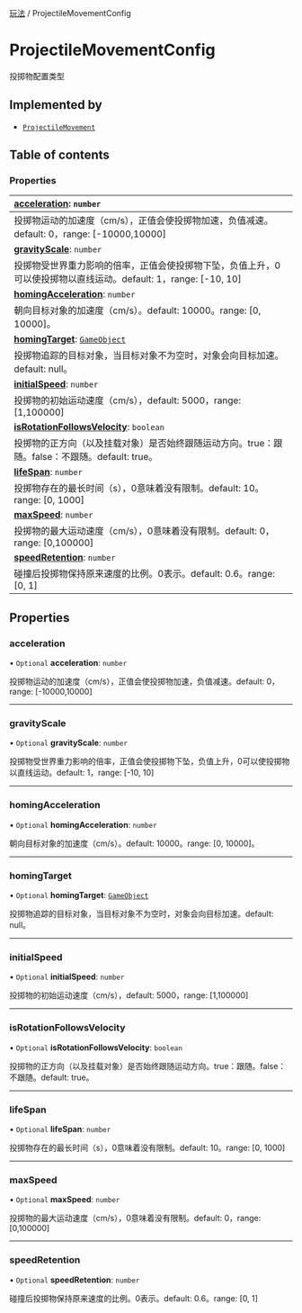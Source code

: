 [玩法](../groups/玩法.玩法.md) / ProjectileMovementConfig

# ProjectileMovementConfig <Badge type="tip" text="Interface" /> <Score text="ProjectileMovementConfig" />

投掷物配置类型

## Implemented by

- [`ProjectileMovement`](../classes/mw.ProjectileMovement.md)

## Table of contents

### Properties <Score text="Properties" /> 
| **[acceleration](mw.ProjectileMovementConfig.md#acceleration)**: `number`  |
| :-----|
| 投掷物运动的加速度（cm/s），正值会使投掷物加速，负值减速。default: 0，range: [-10000,10000]|
| **[gravityScale](mw.ProjectileMovementConfig.md#gravityscale)**: `number`  |
| 投掷物受世界重力影响的倍率，正值会使投掷物下坠，负值上升，0可以使投掷物以直线运动。default: 1，range: [-10, 10]|
| **[homingAcceleration](mw.ProjectileMovementConfig.md#homingacceleration)**: `number`  |
| 朝向目标对象的加速度（cm/s）。default: 10000。range: [0, 10000]。|
| **[homingTarget](mw.ProjectileMovementConfig.md#homingtarget)**: [`GameObject`](../classes/mw.GameObject.md)  |
| 投掷物追踪的目标对象，当目标对象不为空时，对象会向目标加速。default: null。|
| **[initialSpeed](mw.ProjectileMovementConfig.md#initialspeed)**: `number`  |
| 投掷物的初始运动速度（cm/s），default: 5000，range: [1,100000]|
| **[isRotationFollowsVelocity](mw.ProjectileMovementConfig.md#isrotationfollowsvelocity)**: `boolean`  |
| 投掷物的正方向（以及挂载对象）是否始终跟随运动方向。true：跟随。false：不跟随。default: true。|
| **[lifeSpan](mw.ProjectileMovementConfig.md#lifespan)**: `number`  |
| 投掷物存在的最长时间（s），0意味着没有限制。default: 10。range: [0, 1000]|
| **[maxSpeed](mw.ProjectileMovementConfig.md#maxspeed)**: `number`  |
| 投掷物的最大运动速度（cm/s），0意味着没有限制。default: 0，range: [0,100000]|
| **[speedRetention](mw.ProjectileMovementConfig.md#speedretention)**: `number`  |
| 碰撞后投掷物保持原来速度的比例。0表示。default: 0.6。range: [0, 1]|

## Properties

### acceleration <Score text="acceleration" /> 

• `Optional` **acceleration**: `number`

投掷物运动的加速度（cm/s），正值会使投掷物加速，负值减速。default: 0，range: [-10000,10000]

___

### gravityScale <Score text="gravityScale" /> 

• `Optional` **gravityScale**: `number`

投掷物受世界重力影响的倍率，正值会使投掷物下坠，负值上升，0可以使投掷物以直线运动。default: 1，range: [-10, 10]

___

### homingAcceleration <Score text="homingAcceleration" /> 

• `Optional` **homingAcceleration**: `number`

朝向目标对象的加速度（cm/s）。default: 10000。range: [0, 10000]。

___

### homingTarget <Score text="homingTarget" /> 

• `Optional` **homingTarget**: [`GameObject`](../classes/mw.GameObject.md)

投掷物追踪的目标对象，当目标对象不为空时，对象会向目标加速。default: null。

___

### initialSpeed <Score text="initialSpeed" /> 

• `Optional` **initialSpeed**: `number`

投掷物的初始运动速度（cm/s），default: 5000，range: [1,100000]

___

### isRotationFollowsVelocity <Score text="isRotationFollowsVelocity" /> 

• `Optional` **isRotationFollowsVelocity**: `boolean`

投掷物的正方向（以及挂载对象）是否始终跟随运动方向。true：跟随。false：不跟随。default: true。

___

### lifeSpan <Score text="lifeSpan" /> 

• `Optional` **lifeSpan**: `number`

投掷物存在的最长时间（s），0意味着没有限制。default: 10。range: [0, 1000]

___

### maxSpeed <Score text="maxSpeed" /> 

• `Optional` **maxSpeed**: `number`

投掷物的最大运动速度（cm/s），0意味着没有限制。default: 0，range: [0,100000]

___

### speedRetention <Score text="speedRetention" /> 

• `Optional` **speedRetention**: `number`

碰撞后投掷物保持原来速度的比例。0表示。default: 0.6。range: [0, 1]
